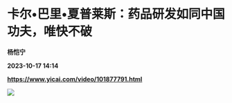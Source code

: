 # 卡尔•巴里•夏普莱斯：药品研发如同中国功夫，唯快不破
**杨恺宁**

**2023-10-17 14:14**

**https://www.yicai.com/video/101877791.html**

![](http://imgcdn.yicai.com/vms-new/2023/10/09989ee0-bab1-48c8-8939-c8b172a9ecb5_0aF7.jpg)